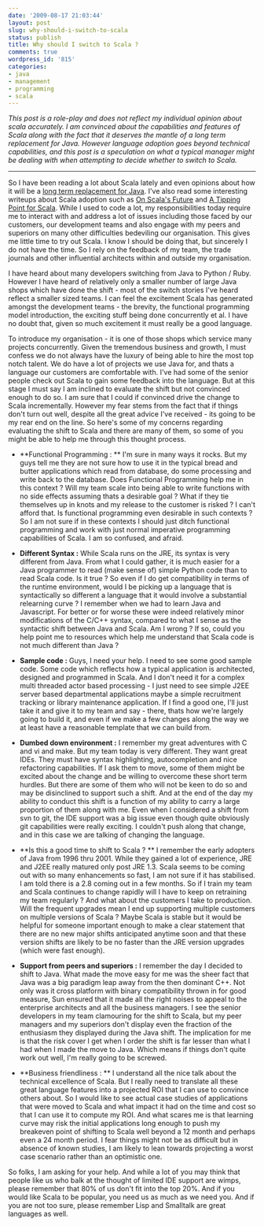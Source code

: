 ```yaml
---
date: '2009-08-17 21:03:44'
layout: post
slug: why-should-i-switch-to-scala
status: publish
title: Why should I switch to Scala ?
comments: true
wordpress_id: '815'
categories:
- java
- management
- programming
- scala
---
```


_This post is a role-play and does not reflect my individual opinion about scala accurately. I am convinced about the capabilities and features of Scala along with the fact that it deserves the mantle of a long term replacement for Java. However language adoption goes beyond technical capabilities, and this post is a speculation on what a typical manager might be dealing with when attempting to decide whether to switch to Scala._



* * *




So I have been reading a lot about Scala lately and even opinions about how it will be a [long term replacement for Java](http://macstrac.blogspot.com/2009/04/scala-as-long-term-replacement-for.html). I've also read some interesting writeups about Scala adoption such as [On Scala's Future](http://antoniocangiano.com/2009/08/07/on-scalas-future/) and [A Tipping Point for Scala](http://fupeg.blogspot.com/2009/08/tipping-point-for-scala.html). While I used to code a lot, my responsibilities today require me to interact with and address a lot of issues including those faced by our customers, our development teams and also engage with my peers and superiors on many other difficulties bedeviling our organisation. This gives me little time to try out Scala. I know I should be doing that, but sincerely I do not have the time. So I rely on the feedback of my team, the trade journals and other influential architects within and outside my organisation.

I have heard about many developers switching from Java to Python / Ruby. However I have heard of relatively only a smaller number of large Java shops which have done the shift - most of the switch stories I've heard reflect a smaller sized teams. I can feel the excitement Scala has generated amongst the development teams - the brevity, the functional programming model introduction, the exciting stuff being done concurrently et al. I have no doubt that, given so much excitement it must really be a good language. 

To introduce my organisation - it is one of those shops which service many projects concurrently. Given the tremendous business and growth, I must confess we do not always have the luxury of being able to hire the most top notch talent. We do have a lot of projects we use Java for, and thats a language our customers are comfortable with. I've had some of the senior people check out Scala to gain some feedback into the language. But at this stage I must say I am inclined to evaluate the shift but not convinced enough to do so. I am sure that I could if convinced drive the change to Scala incrementally.  However my fear stems from the fact that if things don't turn out well, despite all the great advice I've received - its going to be my rear end on the line. So here's some of my concerns regarding evaluating the shift to Scala and there are many of them, so some of you might be able to help me through this thought process.




	
  * **Functional Programming : ** I'm sure in many ways it rocks. But my guys tell me they are not sure how to use it in the typical bread and butter applications which read from database, do some processing and write back to the database. Does Functional Programming help me in this context ? Will my team scale into being able to write functions with no side effects assuming thats a desirable goal ? What if they tie themselves up in knots and my release to the customer is risked ? I can't afford that. Is functional programming even desirable in such contexts ? So I am not sure if in these contexts I should just ditch functional programming and work with just normal imperative programming capabilities of Scala. I am so confused, and afraid.

	
  * **Different Syntax :** While Scala runs on the JRE, its syntax is very different from Java. From what I could gather, it is much easier for a Java programmer to read (make sense of) simple Python code than to read Scala code. Is it true ? So even if I do get compatibility in terms of the runtime environment, would I be picking up a language that is syntactically so different a language that it would involve a substantial relearning curve ? I remember when we had to learn Java and Javascript. For better or for worse these were indeed relatively minor modifications of the C/C++ syntax, compared to what I sense as the syntactic shift between Java and Scala. Am I wrong ? If so, could you help point me to resources which help me understand that Scala code is not much different than Java ?

	
  * **Sample code :** Guys, I need your help. I need to see some good sample code. Some code which reflects how a typical application is architected, designed and programmed in Scala. And I don't need it for a complex multi threaded actor based processing - I just need to see simple J2EE server based departmental applications maybe a simple recruitment tracking or library maintenance application. If I find a good one, I'll just take it and give it to my team and say - there, thats how we're largely going to build it, and even if we make a few changes along the way we at least have a reasonable template that we can build from.

	
  * **Dumbed down environment :** I remember my great adventures with C and vi and make. But my team today is very different. They want great IDEs. They must have syntax highlighting, autocompletion and nice refactoring capabilities. If I ask them to move, some of them might be excited about the change and be willing to overcome these short term hurdles. But there are some of them who will not be keen to do so and may be disinclined to support such a shift. And at the end of the day my ability to conduct this shift is a function of my ability to carry a large proportion of them along with me. Even when I considered a shift from svn to git, the IDE support was a big issue even though quite obviously git capabilities were really exciting. I couldn't push along that change, and in this case we are talking of changing the language.

	
  * **Is this a good time to shift to Scala ? ** I remember the early adopters of Java from 1996 thru 2001. While they gained a lot of experience, JRE and J2EE really matured only post JRE 1.3. Scala seems to be coming out with so many enhancements so fast, I am not sure if it has stabilised. I am told there is a 2.8 coming out in a few months. So if I train my team and Scala continues to change rapidly will I have to keep on retraining my team regularly ? And what about the customers I take to production. Will the frequent upgrades mean I end up supporting multiple customers on multiple versions of Scala ? Maybe Scala is stable but it would be helpful for someone important enough to make a clear statement that there are no new major shifts anticipated anytime soon and that these version shifts are likely to be no faster than the JRE version upgrades (which were fast enough).

	
  * **Support from peers and superiors :** I remember the day I decided to shift to Java. What made the move easy for me was the sheer fact that Java was a big paradigm leap away from the then dominant C++. Not only was it cross platform with binary compatibility thrown in for good measure, Sun ensured that it made all the right noises to appeal to the enterprise architects and all the business managers. I see the senior developers in my team clamouring for the shift to Scala, but my peer managers and my superiors don't display even the fraction of the enthusiasm they displayed during the Java shift. The implication for me is that the risk cover I get when I order the shift is far lesser than what I had when I made the move to Java. Which means if things don't quite work out well, I'm really going to be screwed.

	
  * **Business friendliness : ** I understand all the nice talk about the technical excellence of Scala. But I really need to translate all these great language features into a projected ROI that I can use to convince others about. So I would like to see actual case studies of applications that were moved to Scala and what impact it had on the time and cost so that I can use it to compute my ROI. And what scares me is that learning curve may risk the initial applications long enough to push my breakeven point of shifting to Scala well beyond a 12 month and perhaps even a 24 month period. I fear things might not be as difficult but in absence of known studies, I am likely to lean towards projecting a worst case scenario rather than an optimistic one.



So folks, I am asking for your help. And while a lot of you may think that people like us who balk at the thought of limited IDE support are wimps, please remember that 80% of us don't fit into the top 20%. And if you would like Scala to be popular, you need us as much as we need you. And if you are not too sure, please remember Lisp and Smalltalk are great languages as well.


